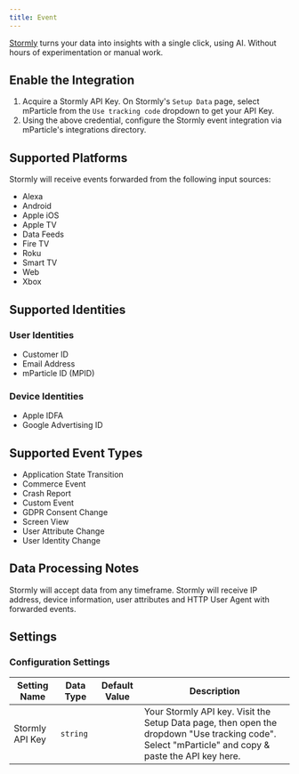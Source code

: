 ```yaml
---
title: Event
---
```


[Stormly](https://www.stormly.com?utm_source=mparticle) turns your data into insights with a single click, using AI. Without hours of experimentation or manual work.

## Enable the Integration

1. Acquire a Stormly API Key. On Stormly's `Setup Data` page, select mParticle from the `Use tracking code` dropdown to get your API Key. 
2. Using the above credential, configure the Stormly event integration via mParticle's integrations directory. 

## Supported Platforms 

Stormly will receive events forwarded from the following input sources:

* Alexa
* Android
* Apple iOS
* Apple TV
* Data Feeds
* Fire TV
* Roku
* Smart TV
* Web
* Xbox

## Supported Identities

### User Identities

* Customer ID
* Email Address
* mParticle ID (MPID)

### Device Identities

* Apple IDFA
* Google Advertising ID

## Supported Event Types

* Application State Transition
* Commerce Event
* Crash Report
* Custom Event
* GDPR Consent Change
* Screen View
* User Attribute Change
* User Identity Change


## Data Processing Notes

Stormly will accept data from any timeframe.
Stormly will receive IP address, device information, user attributes and HTTP User Agent with forwarded events.


## Settings

### Configuration Settings

Setting Name | Data Type | Default Value | Description
|---|---|---|---
| Stormly API Key | `string` | <unset> | Your Stormly API key. Visit the Setup Data page, then open the dropdown "Use tracking code". Select "mParticle" and copy & paste the API key here.
